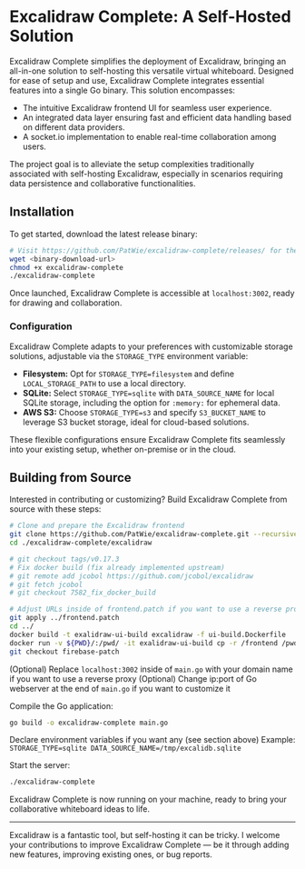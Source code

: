 # Excalidraw Complete: A Self-Hosted Solution

Excalidraw Complete simplifies the deployment of Excalidraw, bringing an
all-in-one solution to self-hosting this versatile virtual whiteboard. Designed
for ease of setup and use, Excalidraw Complete integrates essential features
into a single Go binary. This solution encompasses:

- The intuitive Excalidraw frontend UI for seamless user experience.
- An integrated data layer ensuring fast and efficient data handling based on different data providers.
- A socket.io implementation to enable real-time collaboration among users.

The project goal is to alleviate the setup complexities traditionally associated with self-hosting Excalidraw, especially in scenarios requiring data persistence and collaborative functionalities.

## Installation

To get started, download the latest release binary:

```bash
# Visit https://github.com/PatWie/excalidraw-complete/releases/ for the download URL
wget <binary-download-url>
chmod +x excalidraw-complete
./excalidraw-complete
```

Once launched, Excalidraw Complete is accessible at `localhost:3002`, ready for
drawing and collaboration.

### Configuration

Excalidraw Complete adapts to your preferences with customizable storage solutions, adjustable via the `STORAGE_TYPE` environment variable:

- **Filesystem:** Opt for `STORAGE_TYPE=filesystem` and define `LOCAL_STORAGE_PATH` to use a local directory.
- **SQLite:** Select `STORAGE_TYPE=sqlite` with `DATA_SOURCE_NAME` for local SQLite storage, including the option for `:memory:` for ephemeral data.
- **AWS S3:** Choose `STORAGE_TYPE=s3` and specify `S3_BUCKET_NAME` to leverage S3 bucket storage, ideal for cloud-based solutions.

These flexible configurations ensure Excalidraw Complete fits seamlessly into your existing setup, whether on-premise or in the cloud.

## Building from Source

Interested in contributing or customizing? Build Excalidraw Complete from source with these steps:

```bash
# Clone and prepare the Excalidraw frontend
git clone https://github.com/PatWie/excalidraw-complete.git --recursive
cd ./excalidraw-complete/excalidraw

# git checkout tags/v0.17.3
# Fix docker build (fix already implemented upstream)
# git remote add jcobol https://github.com/jcobol/excalidraw
# git fetch jcobol
# git checkout 7582_fix_docker_build

# Adjust URLs inside of frontend.patch if you want to use a reverse proxy
git apply ../frontend.patch
cd ../
docker build -t exalidraw-ui-build excalidraw -f ui-build.Dockerfile
docker run -v ${PWD}/:/pwd/ -it exalidraw-ui-build cp -r /frontend /pwd
git checkout firebase-patch
```

(Optional) Replace `localhost:3002` inside of `main.go` with your domain name if you want to use a reverse proxy
(Optional) Change ip:port of Go webserver at the end of `main.go` if you want to customize it

Compile the Go application:

```bash
go build -o excalidraw-complete main.go
```

Declare environment variables if you want any (see section above)
Example: `STORAGE_TYPE=sqlite DATA_SOURCE_NAME=/tmp/excalidb.sqlite`

Start the server:

```bash
./excalidraw-complete
```

Excalidraw Complete is now running on your machine, ready to bring your collaborative whiteboard ideas to life.

---

Excalidraw is a fantastic tool, but self-hosting it can be tricky. I welcome
your contributions to improve Excalidraw Complete — be it through adding new
features, improving existing ones, or bug reports.
